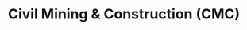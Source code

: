 ---
title: "Civil Mining & Construction (CMC)"
url: /maryborough/civil-mining-und-construction-cmc/
shop: Allgemein
---